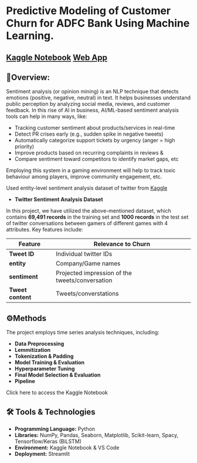 # Predictive Modeling of Customer Churn for ADFC Bank Using Machine Learning.
[Kaggle Notebook]() [Web App]()
---
## 📌Overview:

Sentiment analysis (or opinion mining) is an NLP technique that detects emotions (positive, negative, neutral) in text. It helps businesses understand public perception by analyzing social media, reviews, and customer feedback.
In this rise of AI in business, AI/ML-based sentiment analysis tools can help in many ways, like:

- Tracking customer sentiment about products/services in real-time
- Detect PR crises early (e.g., sudden spike in negative tweets)
- Automatically categorize support tickets by urgency (anger = high priority)
- Improve products based on recurring complaints in reviews &
- Compare sentiment toward competitors to identify market gaps, etc
  
Employing this system in a gaming environment will help to track toxic behaviour among players, improve community engagement, etc.

Used entity-level sentiment analysis dataset of twitter from [Kaggle](https://www.kaggle.com/datasets/jp797498e/twitter-entity-sentiment-analysis/data)

- __Twitter Sentiment Analysis Dataset__


In this project, we have utilized the above-mentioned dataset, which contains **69,491 records** in the training set and **1000 records** in the test set of twitter conversations between gamers of different games with 4 attributes. Key features include:

| Feature              | Relevance to Churn                                  |
|----------------------|-----------------------------------------------------|
| **Tweet ID**         | Individual twitter IDs                              |
| **entity**           | Company/Game names                                          |
| **sentiment**        | Projected impression of the tweets/conversation     |
| **Tweet content**    | Tweets/converstations                               |


## ⚙️Methods
The project employs time series analysis techniques, including:

- __Data Preprocessing__
- __Lemmitization__
- __Tokenization & Padding__
- __Model Training & Evaluation__
- __Hyperparameter Tuning__
- __Final Model Selection & Evaluation__
- __Pipeline__

Click here to access the Kaggle Notebook

## 🛠️ Tools & Technologies
- __Programming Language:__ Python
- __Libraries:__ NumPy, Pandas, Seaborn, Matplotlib, Scikit-learn, Spacy, Tensorflow/Keras (BiLSTM)
- __Environment:__ Kaggle Notebook & VS Code
- __Deployment:__ Streamlit
